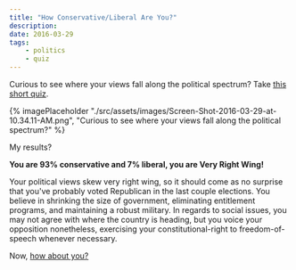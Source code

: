```yaml
---
title: "How Conservative/Liberal Are You?"
description: 
date: 2016-03-29
tags:
    - politics
    - quiz
---
```



Curious to see where your views fall along the political spectrum? Take [this short quiz](http://brainfall.com/quizzes/how-conservative-liberal-are-you/0v9m853/).

{% imagePlaceholder "./src/assets/images/Screen-Shot-2016-03-29-at-10.34.11-AM.png", "Curious to see where your views fall along the political spectrum?" %}

My results?

**You are 93% conservative and 7% liberal, you are Very Right Wing!**

Your political views skew very right wing, so it should come as no surprise that you've probably voted Republican in the last couple elections. You believe in shrinking the size of government, eliminating entitlement programs, and maintaining a robust military. In regards to social issues, you may not agree with where the country is heading, but you voice your opposition nonetheless, exercising your constitutional-right to freedom-of-speech whenever necessary.

Now, [how about you?](http://brainfall.com/quizzes/how-conservative-liberal-are-you/0v9m853/)
